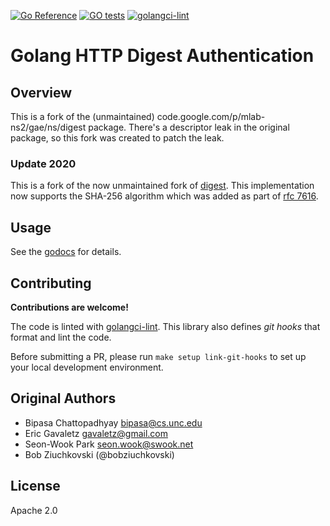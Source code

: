 [![Go Reference](https://pkg.go.dev/badge/github.com/mongodb-forks/digest.svg)](https://pkg.go.dev/github.com/mongodb-forks/digest)
[![GO tests](https://github.com/mongodb-forks/digest/actions/workflows/go-test.yml/badge.svg)](https://github.com/mongodb-forks/digest/actions/workflows/go-test.yml)
[![golangci-lint](https://github.com/mongodb-forks/digest/actions/workflows/golangci-lint.yml/badge.svg)](https://github.com/mongodb-forks/digest/actions/workflows/golangci-lint.yml)
# Golang HTTP Digest Authentication

## Overview

This is a fork of the (unmaintained) code.google.com/p/mlab-ns2/gae/ns/digest package.
There's a descriptor leak in the original package, so this fork was created to patch
the leak.

### Update 2020

This is a fork of the now unmaintained fork of [digest](https://github.com/bobziuchkovski/digest).
This implementation now supports the SHA-256 algorithm which was added as part of [rfc 7616](https://tools.ietf.org/html/rfc7616).

## Usage

See the [godocs](https://godoc.org/github.com/bobziuchkovski/digest) for details.

## Contributing

**Contributions are welcome!**

The code is linted with [golangci-lint](https://golangci-lint.run/).  This library also defines *git hooks* that format and lint the code.

Before submitting a PR, please run `make setup link-git-hooks` to set up your local development environment.

## Original Authors

- Bipasa Chattopadhyay <bipasa@cs.unc.edu>
- Eric Gavaletz <gavaletz@gmail.com>
- Seon-Wook Park <seon.wook@swook.net>
- Bob Ziuchkovski (@bobziuchkovski)

## License

Apache 2.0
